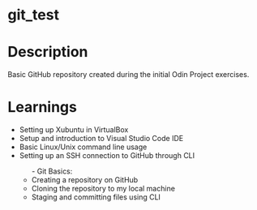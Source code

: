 # git_test
# Description
Basic GitHub repository created during the initial Odin Project exercises.

# Learnings
<ul>
<li>Setting up Xubuntu in VirtualBox</li>
<li>Setup and introduction to Visual Studio Code IDE</li>
<li>Basic Linux/Unix command line usage</li>
<li>Setting up an SSH connection to GitHub through CLI</li>
    <ul>- Git Basics:
        <li>Creating a repository on GitHub</li>
        <li>Cloning the repository to my local machine</li>
        <li>Staging and committing files using CLI</li>
    </ul>
</ul>
